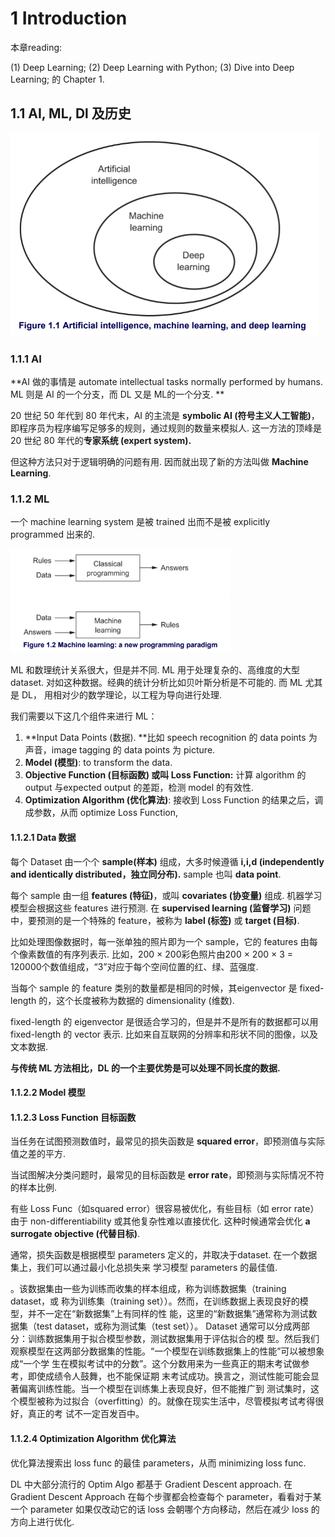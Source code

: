 # 1 Introduction

本章reading: 

(1) Deep Learning; (2) Deep Learning with Python; (3) Dive into Deep Learning; 的 Chapter 1.

## 1.1 AI, ML, Dl 及历史

<img src="..\NoteAssets\image-20240121132932701.png" alt="image-20240121132932701" style="zoom:67%;" />

### 1.1.1 AI

**AI 做的事情是 automate intellectual tasks normally performed by humans. ML 则是 AI 的一个分支，而 DL 又是 ML的一个分支. **

20 世纪 50 年代到 80 年代末，AI 的主流是 **symbolic AI (符号主义人工智能)**，即程序员为程序编写足够多的规则，通过规则的数量来模拟人. 这一方法的顶峰是 20 世纪 80 年代的**专家系统 (expert system).**

但这种方法只对于逻辑明确的问题有用. 因而就出现了新的方法叫做 **Machine Learning**.

### 1.1.2 ML

一个 machine learning system 是被 trained 出而不是被 explicitly programmed 出来的.

<img src="..\NoteAssets\image-20240121155034565.png" alt="image-20240121155034565" style="zoom: 67%;" />

ML 和数理统计关系很大，但是并不同. ML 用于处理复杂的、高维度的大型 dataset. 对如这种数据。经典的统计分析比如贝叶斯分析是不可能的. 而 ML 尤其是 DL， 用相对少的数学理论，以工程为导向进行处理.

我们需要以下这几个组件来进行 ML：

1. **Input Data Points (数据). **比如 speech recognition 的 data points 为声音，image tagging 的 data points 为 picture.
2. **Model (模型)**: to transform the data. 
3. **Objective Function (目标函数) 或叫 Loss Function:** 计算 algorithm 的 output 与expected output 的差距，检测 model 的有效性.
4. **Optimization Algorithm (优化算法)**: 接收到 Loss Function 的结果之后，调成参数，从而 optimize Loss Function, 

#### 1.1.2.1 Data 数据

每个 Dataset 由一个个 **sample(样本)** 组成，大多时候遵循 **i,i,d (independently and identically distributed，独立同分布).** sample 也叫 **data point**.

每个 sample 由一组 **features (特征)**，或叫 **covariates (协变量)** 组成. 机器学习模型会根据这些 features 进行预测.  在 **supervised learning (监督学习)** 问题中，要预测的是一个特殊的 feature，被称为 **label (标签)** 或 **target (目标)**.

比如处理图像数据时，每一张单独的照片即为一个 sample，它的 features 由每个像素数值的有序列表示. 比如，200 × 200彩色照片由200 × 200 × 3 = 120000个数值组成，“3”对应于每个空间位置的红、绿、蓝强度.

当每个 sample 的 feature 类别的数量都是相同的时候，其eigenvector 是 fixed-length 的，这个长度被称为数据的 dimensionality (维数).

fixed-length 的 eigenvector 是很适合学习的，但是并不是所有的数据都可以用 fixed-length 的 vector 表示. 比如来自互联网的分辨率和形状不同的图像，以及文本数据.

**与传统 ML 方法相比，DL 的一个主要优势是可以处理不同长度的数据.**

#### 1.1.2.2 Model 模型





#### 1.1.2.3 Loss Function 目标函数

当任务在试图预测数值时，最常见的损失函数是 **squared error**，即预测值与实际值之差的平方.

当试图解决分类问题时，最常见的目标函数是 **error rate**，即预测与实际情况不符的样本比例.

有些 Loss Func（如squared error）很容易被优化，有些目标（如 error rate）由于 non-differentiability 或其他复杂性难以直接优化. 这种时候通常会优化 **a surrogate objective (代替目标)**.

通常，损失函数是根据模型 parameters 定义的，并取决于dataset. 在一个数据集上，我们可以通过最小化总损失来
学习模型 parameters 的最佳值.

。该数据集由一些为训练而收集的样本组成，称为训练数据集（training dataset，或
称为训练集（training set））。然而，在训练数据上表现良好的模型，并不一定在“新数据集”上有同样的性
能，这里的“新数据集”通常称为测试数据集（test dataset，或称为测试集（test set））。
Dataset 通常可以分成两部分：训练数据集用于拟合模型参数，测试数据集用于评估拟合的模
型。然后我们观察模型在这两部分数据集的性能。“一个模型在训练数据集上的性能”可以被想象成“一个学
生在模拟考试中的分数”。这个分数用来为一些真正的期末考试做参考，即使成绩令人鼓舞，也不能保证期
末考试成功。换言之，测试性能可能会显著偏离训练性能。当一个模型在训练集上表现良好，但不能推广到
测试集时，这个模型被称为过拟合（overfitting）的。就像在现实生活中，尽管模拟考试考得很好，真正的考
试不一定百发百中。

#### 1.1.2.4 Optimization Algorithm 优化算法

优化算法搜索出 loss func 的最佳 parameters，从而 minimizing loss func.

DL 中大部分流行的 Optim Algo 都基于 Gradient Descent approach. 在 Gradient Descent Approach 在每个步骤都会检查每个 parameter，看看对于某一个 parameter 如果仅改动它的话 loss 会朝哪个方向移动，然后在减少 loss 的方向上进行优化.



### 

